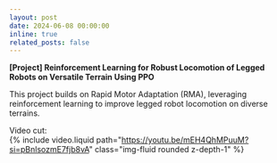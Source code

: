 ```yaml
---
layout: post
date: 2024-06-08 00:00:00
inline: true
related_posts: false
---
```


**[Project] Reinforcement Learning for Robust Locomotion of Legged Robots on Versatile Terrain Using PPO**  

This project builds on Rapid Motor Adaptation (RMA), leveraging reinforcement learning to improve legged robot locomotion on diverse terrains. 

Video cut:  
{% include video.liquid path="https://youtu.be/mEH4QhMPuuM?si=pBnlsozmE7fjb8vA" class="img-fluid rounded z-depth-1" %}

